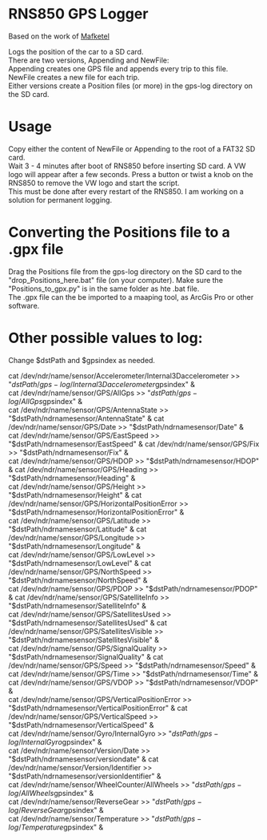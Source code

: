 # RNS850 GPS Logger
Based on the work of [Mafketel](https://github.com/Mafketel/audi-mmi-3g-gps-logging)  

Logs the position of the car to a SD card.  
There are two versions, Appending and NewFile:  
Appending creates one GPS file and appends every trip to this file.  
NewFile creates a new file for each trip.  
Either versions create a Position files (or more) in the gps-log directory on the SD card.


# Usage  
Copy either the content of NewFile or Appending to the root of a FAT32 SD card.  
Wait 3 - 4 minutes after boot of RNS850 before inserting SD card. A VW logo will appear after a few seconds. Press a button or twist a knob on the RNS850 to remove the VW logo and start the script.  
This must be done after every restart of the RNS850. I am working on a solution for permanent logging.

# Converting the Positions file to a .gpx file
Drag the Positions file from the gps-log directory on the SD card to the "drop_Positions_here.bat" file (on your computer). Make sure the "Positions_to_gpx.py" is in the same folder as hte .bat file.  
The .gpx file can the be imported to a maaping tool, as ArcGis Pro or other software.

# Other possible values to log:
Change $dstPath and $gpsindex as needed.  
  
cat /dev/ndr/name/sensor/Accelerometer/Internal3Daccelerometer >> "$dstPath/gps-log/Internal3Daccelerometer$gpsindex" &  
cat /dev/ndr/name/sensor/GPS/AllGps >> "$dstPath/gps-log/AllGps$gpsindex" &  
cat /dev/ndr/name/sensor/GPS/AntennaState >> "$dstPath/ndrnamesensor/AntennaState" &  
cat /dev/ndr/name/sensor/GPS/Date >> "$dstPath/ndrnamesensor/Date" &  
cat /dev/ndr/name/sensor/GPS/EastSpeed >> "$dstPath/ndrnamesensor/EastSpeed" &  
cat /dev/ndr/name/sensor/GPS/Fix >> "$dstPath/ndrnamesensor/Fix" &  
cat /dev/ndr/name/sensor/GPS/HDOP >> "$dstPath/ndrnamesensor/HDOP" &  
cat /dev/ndr/name/sensor/GPS/Heading >> "$dstPath/ndrnamesensor/Heading" &  
cat /dev/ndr/name/sensor/GPS/Height >> "$dstPath/ndrnamesensor/Height" &  
cat /dev/ndr/name/sensor/GPS/HorizontalPositionError >> "$dstPath/ndrnamesensor/HorizontalPositionError" &  
cat /dev/ndr/name/sensor/GPS/Latitude >> "$dstPath/ndrnamesensor/Latitude" &  
cat /dev/ndr/name/sensor/GPS/Longitude >> "$dstPath/ndrnamesensor/Longitude" &  
cat /dev/ndr/name/sensor/GPS/LowLevel >> "$dstPath/ndrnamesensor/LowLevel" &  
cat /dev/ndr/name/sensor/GPS/NorthSpeed >> "$dstPath/ndrnamesensor/NorthSpeed" &  
cat /dev/ndr/name/sensor/GPS/PDOP >> "$dstPath/ndrnamesensor/PDOP" &  
cat /dev/ndr/name/sensor/GPS/SatelliteInfo >> "$dstPath/ndrnamesensor/SatelliteInfo" &  
cat /dev/ndr/name/sensor/GPS/SatellitesUsed >> "$dstPath/ndrnamesensor/SatellitesUsed" &  
cat /dev/ndr/name/sensor/GPS/SatellitesVisible >> "$dstPath/ndrnamesensor/SatellitesVisible" &  
cat /dev/ndr/name/sensor/GPS/SignalQuality >> "$dstPath/ndrnamesensor/SignalQuality" &  
cat /dev/ndr/name/sensor/GPS/Speed >> "$dstPath/ndrnamesensor/Speed" &  
cat /dev/ndr/name/sensor/GPS/Time >> "$dstPath/ndrnamesensor/Time" &  
cat /dev/ndr/name/sensor/GPS/VDOP >> "$dstPath/ndrnamesensor/VDOP" &  
cat /dev/ndr/name/sensor/GPS/VerticalPositionError >> "$dstPath/ndrnamesensor/VerticalPositionError" &  
cat /dev/ndr/name/sensor/GPS/VerticalSpeed >> "$dstPath/ndrnamesensor/VerticalSpeed" &  
cat /dev/ndr/name/sensor/Gyro/InternalGyro >> "$dstPath/gps-log/InternalGyro$gpsindex" &  
cat /dev/ndr/name/sensor/Version/Date >> "$dstPath/ndrnamesensor/versiondate" &  
cat /dev/ndr/name/sensor/Version/Identifier >> "$dstPath/ndrnamesensor/versionIdentifier" &  
cat /dev/ndr/name/sensor/WheelCounter/AllWheels >> "$dstPath/gps-log/AllWheels$gpsindex" &  
cat /dev/ndr/name/sensor/ReverseGear >> "$dstPath/gps-log/ReverseGear$gpsindex" &  
cat /dev/ndr/name/sensor/Temperature >> "$dstPath/gps-log/Temperature$gpsindex" &  
